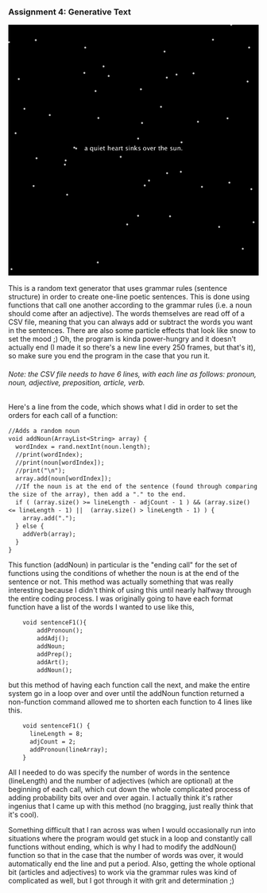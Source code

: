 ### Assignment 4: Generative Text

![](IM_Assignent4_Screenshot.png)

This is a random text generator that uses grammar rules (sentence structure) in order to create one-line poetic sentences.
This is done using functions that call one another according to the grammar rules (i.e. a noun should come after
an adjective). The words themselves are read off of a CSV file, meaning that you can always add or subtract the words you
want in the sentences. There are also some particle effects that look like snow to set the mood ;) Oh, the program is kinda power-hungry and it doesn't actually end (I made it so there's a new line every 250 frames, but that's it), so make sure you
end the program in the case that you run it.
###### Note: the CSV file needs to have 6 lines, with each line as follows: pronoun, noun, adjective, preposition, article, verb.

Here's a line from the code, which shows what I did in order to set the orders for each call of a function:

    //Adds a random noun
    void addNoun(ArrayList<String> array) {
      wordIndex = rand.nextInt(noun.length);
      //print(wordIndex);
      //print(noun[wordIndex]);
      //print("\n");
      array.add(noun[wordIndex]);
      //If the noun is at the end of the sentence (found through comparing the size of the array), then add a "." to the end.
      if ( (array.size() >= lineLength - adjCount - 1 ) && (array.size() <= lineLength - 1) ||  (array.size() > lineLength - 1) ) {
        array.add(".");
      } else {
        addVerb(array);
      }
    }

This function (addNoun) in particular is the "ending call" for the set of functions using the conditions of whether the noun
is at the end of the sentence or not. This method was actually something that was really interesting because I didn't think
of using this until nearly halfway through the entire coding process. I was originally going to have each format function
have a list of the words I wanted to use like this,

        void sentenceF1(){
            addPronoun();
            addAdj();
            addNoun;
            addPrep();
            addArt();
            addNoun();
            
but this method of having each function call the next, and make the entire system go in a loop over and over until the 
addNoun function returned a non-function command allowed me to shorten each function to 4 lines like this.

        void sentenceF1() {
          lineLength = 8;
          adjCount = 2;
          addPronoun(lineArray);
        }
            
All I needed to do was specify the number of words in the sentence (lineLength) and the number of adjectives (which are optional) at the beginning of each call, which cut down the whole complicated process of adding probability bits over and
over again. I actually think it's rather ingenius that I came up with this method (no bragging, just really think that
it's cool).

Something difficult that I ran across was when I would occasionally run into situations where the program would get stuck
in a loop and constantly call functions without ending, which is why I had to modify the addNoun() function so that in 
the case that the number of words was over, it would automatically end the line and put a period. Also, getting the whole
optional bit (articles and adjectives) to work via the grammar rules was kind of complicated as well, but I got through it
with grit and determination ;)

